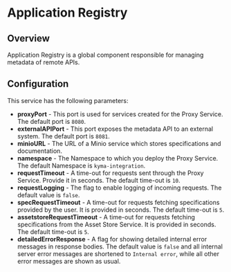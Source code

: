 # Application Registry

## Overview
Application Registry is a global component responsible for managing metadata of remote APIs.

## Configuration
This service has the following parameters:

- **proxyPort** - This port is used for services created for the Proxy Service. The default port is `8080`.
- **externalAPIPort** - This port exposes the metadata API to an external system. The default port is `8081`.
- **minioURL** - The URL of a Minio service which stores specifications and documentation.
- **namespace** - The Namespace to which you deploy the Proxy Service. The default Namespace is `kyma-integration`.
- **requestTimeout** - A time-out for requests sent through the Proxy Service. Provide it in seconds. The default time-out is `10`.
- **requestLogging** - The flag to enable logging of incoming requests. The default value is `false`.
- **specRequestTimeout** - A time-out for requests fetching specifications provided by the user. It is provided in seconds. The default time-out is `5`.
- **assetstoreRequestTimeout** - A time-out for requests fetching specifications from the Asset Store Service. It is provided in seconds. The default time-out is `5`.
- **detailedErrorResponse** - A flag for showing detailed internal error messages in response bodies. The default value is `false` and all internal server error messages are shortened to `Internal error`, while all other error messages are shown as usual.
